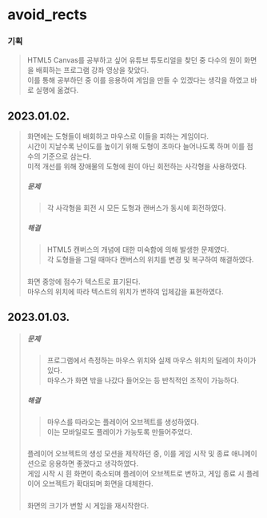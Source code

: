 # avoid_rects
### 기획
> HTML5 Canvas를 공부하고 싶어 유튜브 튜토리얼을 찾던 중 다수의 원이 화면을 배회하는 프로그램 강좌 영상을 찾았다.  
> 이를 통해 공부하던 중 이를 응용하여 게임을 만들 수 있겠다는 생각을 하였고 바로 실행에 옮겼다.  

## 2023.01.02.
> 화면에는 도형들이 배회하고 마우스로 이들을 피하는 게임이다.  
> 시간이 지날수록 난이도를 높이기 위해 도형이 초마다 늘어나도록 하며 이를 점수의 기준으로 삼는다.  
> 미적 개선를 위해 장애물의 도형에 원이 아닌 회전하는 사각형을 사용하였다.  
>##### 문제
>> 각 사각형을 회전 시 모든 도형과 캔버스가 동시에 회전하였다.  
>##### 해결
>> HTML5 캔버스의 개념에 대한 미숙함에 의해 발생한 문제였다.  
>> 각 도형들을 그릴 때마다 캔버스의 위치를 변경 및 복구하여 해결하였다.  
>#####
> 화면 중앙에 점수가 텍스트로 표기된다.  
> 마우스의 위치에 따라 텍스트의 위치가 변하여 입체감을 표현하였다.  

## 2023.01.03.
>##### 문제
>> 프로그램에서 측정하는 마우스 위치와 실제 마우스 위치의 딜레이 차이가 있다.  
>> 마우스가 화면 밖을 나갔다 들어오는 등 반칙적인 조작이 가능하다.  
>##### 해결
>> 마우스를 따라오는 플레이어 오브젝트를 생성하였다.  
>> 이는 모바일로도 플레이가 가능토록 만들어주었다.  
>#####
> 플레이어 오브젝트의 생성 모션을 제작하던 중, 이를 게임 시작 및 종료 애니메이션으로 응용하면 좋겠다고 생각하였다.  
> 게임 시작 시 흰 화면이 축소되며 플레이어 오브젝트로 변하고, 게임 종료 시 플레이어 오브젝트가 확대되며 화면을 대체한다.  
>##### 
> 화면의 크기가 변할 시 게임을 재시작한다.  
